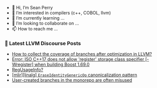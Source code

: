 - 👋 Hi, I’m Sean Perry
- 👀 I’m interested in compilers (c++, COBOL, llvm)
- 🌱 I’m currently learning ...
- 💞️ I’m looking to collaborate on ...
- 📫 How to reach me ...

<!---
s66perry/s66perry is a ✨ special ✨ repository because its `README.md` (this file) appears on your GitHub profile.
You can click the Preview link to take a look at your changes.
--->
### 📕 Latest LLVM Discourse Posts

<!-- DISCOURSE-LLVM:START -->
- [How to collect the coverage of branches after optimization in LLVM?](https://discourse.llvm.org/t/how-to-collect-the-coverage-of-branches-after-optimization-in-llvm/75379#post_5)
- [Error: ISO C++17 does not allow &#39;register&#39; storage class specifier [-Wregister] when building Boost 1.69.0](https://discourse.llvm.org/t/error-iso-c-17-does-not-allow-register-storage-class-specifier-wregister-when-building-boost-1-69-0/50667#post_3)
- [RegUsageInfo?](https://discourse.llvm.org/t/regusageinfo/75580#post_1)
- [[mlir][linalg] `EraseIdentityGenericOp` canonicalization pattern](https://discourse.llvm.org/t/mlir-linalg-eraseidentitygenericop-canonicalization-pattern/75579#post_1)
- [User-created branches in the monorepo are often misused](https://discourse.llvm.org/t/user-created-branches-in-the-monorepo-are-often-misused/75544#post_15)
<!-- DISCOURSE-LLVM:END -->
